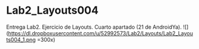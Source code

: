 # Lab2_Layouts004
Entrega Lab2. Ejercicio de Layouts. Cuarto apartado (21 de AndroidYa).
![](https://dl.dropboxusercontent.com/u/52992573/Lab2/Layouts/Lab2_Layouts004_1.png =300x)
